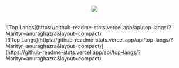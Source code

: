
<p align="center">
<img src="https://img.shields.io/badge/python-blue?style=for-the-badge">
<img src="https://img.shields.io/badge/django-blue?style=for-the-badge" alt="">
<img src="https://img.shields.io/badge/SQL-blue?style=for-the-badge" alt="">
<img src="https://img.shields.io/badge/HTML-blue?style=for-the-badge" alt="">
<img src="https://img.shields.io/badge/CSS-blue?style=for-the-badge" alt="">
<img src="https://img.shields.io/badge/JS-blue?style=for-the-badge" alt="">
</p>
<br>
![Top Langs](https://github-readme-stats.vercel.app/api/top-langs/?Marityr=anuraghazra&layout=compact)
<br>
[![Top Langs](https://github-readme-stats.vercel.app/api/top-langs/?Marityr=anuraghazra&layout=compact)]
<br>
(https://github-readme-stats.vercel.app/api/top-langs/?Marityr=anuraghazra&layout=compact)


